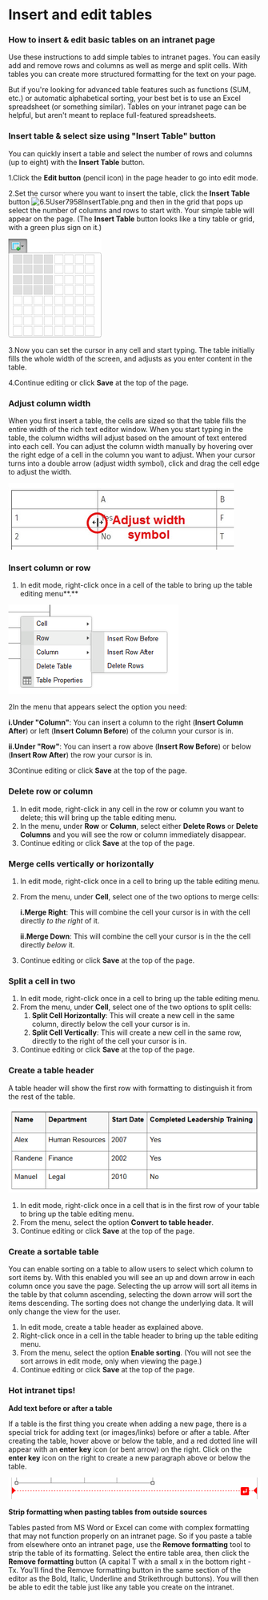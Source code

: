 # Insert and edit tables



### How to insert & edit basic tables on an intranet page

Use these instructions to add simple tables to intranet pages. You can easily add and remove rows and columns as well as merge and split cells. With tables you can create more structured formatting for the text on your page.  
  
But if you're looking for advanced table features such as functions \(SUM, etc.\) or automatic alphabetical sorting, your best bet is to use an Excel spreadsheet \(or something similar\). Tables on your intranet page can be helpful, but aren't meant to replace full-featured spreadsheets.

### Insert table & select size using "Insert Table" button

You can quickly insert a table and select the number of rows and columns \(up to eight\) with the **Insert Table** button.

1.Click the **Edit button** \(pencil icon\) in the page header to go into edit mode.

2.Set the cursor where you want to insert the table, click the **Insert Table** button ![6.5User7958InsertTable.png](https://community.thoughtfarmer.com/imagethumb/2514070000/15907/1000x1000/False/6.5User7958InsertTable.png) and then in the grid that pops up select the number of columns and rows to start with. Your simple table will appear on the page. \(The **Insert Table** button looks like a tiny table or grid, with a green plus sign on it.\)

![](../../.gitbook/assets/4%20%2822%29.png)



3.Now you can set the cursor in any cell and start typing. The table initially fills the whole width of the screen, and adjusts as you enter content in the table.

4.Continue editing or click **Save** at the top of the page.

### Adjust column width

When you first insert a table, the cells are sized so that the table fills the entire width of the rich text editor window. When you start typing in the table, the column widths will adjust based on the amount of text entered into each cell. You can adjust the column width manually by hovering over the right edge of a cell in the column you want to adjust. When your cursor turns into a double arrow \(adjust width symbol\), click and drag the cell edge to adjust the width.

![](../../.gitbook/assets/5%20%2820%29.jpg)



### Insert column or row

1. In edit mode, right-click once in a cell of the table to bring up the table editing menu**.**

![](../../.gitbook/assets/6%20%282%29.png)



2In the menu that appears select the option you need:

**i.Under "Column"**: You can insert a column to the right \(**Insert Column After**\) or left \(**Insert Column Before**\) of the column your cursor is in.

**ii.Under "Row"**: You can insert a row above \(**Insert Row Before**\) or below \(**Insert Row After**\) the row your cursor is in.

3Continue editing or click **Save** at the top of the page.

### Delete row or column

1. In edit mode, right-click in any cell in the row or column you want to delete; this will bring up the table editing menu.
2. In the menu, under **Row** or **Column**, select either **Delete Rows** or **Delete Columns** and you will see the row or column immediately disappear.
3. Continue editing or click **Save** at the top of the page.

### Merge cells vertically or horizontally

1. In edit mode, right-click once in a cell to bring up the table editing menu.
2. From the menu, under **Cell**, select one of the two options to merge cells:

   **i.Merge Right**: This will combine the cell your cursor is in with the cell directly _to the right_ of it.

   **ii.Merge Down**: This will combine the cell your cursor is in the the cell directly _below_ it.

3. Continue editing or click **Save** at the top of the page.

### Split a cell in two

1. In edit mode, right-click once in a cell to bring up the table editing menu.
2. From the menu, under **Cell**, select one of the two options to split cells:
   1. **Split Cell Horizontally**: This will create a new cell in the same column, directly below the cell your cursor is in.
   2. **Split Cell Vertically**: This will create a new cell in the same row, directly to the right of the cell your cursor is in.
3. Continue editing or click **Save** at the top of the page.

### Create a table header

A table header will show the first row with formatting to distinguish it from the rest of the table.

![](../../.gitbook/assets/7.png)



1. In edit mode, right-click once in a cell that is in the first row of your table to bring up the table editing menu.
2. From the menu, select the option **Convert to table header**.
3. Continue editing or click **Save** at the top of the page.

### Create a sortable table

You can enable sorting on a table to allow users to select which column to sort items by. With this enabled you will see an up and down arrow in each column once you save the page. Selecting the up arrow will sort all items in the table by that column ascending, selecting the down arrow will sort the items descending. The sorting does not change the underlying data. It will only change the view for the user.

1. In edit mode, create a table header as explained above.
2. Right-click once in a cell in the table header to bring up the table editing menu.
3. From the menu, select the option **Enable sorting**. \(You will not see the sort arrows in edit mode, only when viewing the page.\)
4. Continue editing or click **Save** at the top of the page.

### Hot intranet tips!

**Add text before or after a table**

If a table is the first thing you create when adding a new page, there is a special trick for adding text \(or images/links\) before or after a table. After creating the table, hover above or below the table, and a red dotted line will appear with an **enter key** icon \(or bent arrow\) on the right. Click on the **enter key** icon on the right to create a new paragraph above or below the table.

![](../../.gitbook/assets/8%20%288%29.png)

**Strip formatting when pasting tables from outside sources**

Tables pasted from MS Word or Excel can come with complex formatting that may not function properly on an intranet page. So if you paste a table from elsewhere onto an intranet page, use the **Remove formatting** tool to strip the table of its formatting. Select the entire table area, then click the **Remove formatting** button \(A capital T with a small x in the bottom right - Tx. You'll find the Remove formatting button in the same section of the editor as the Bold, Italic, Underline and Strikethrough buttons\). You will then be able to edit the table just like any table you create on the intranet.

